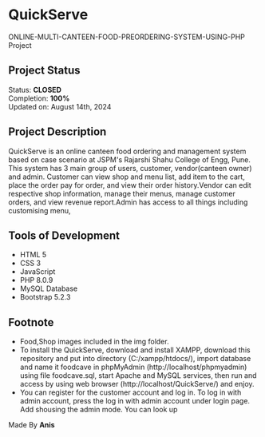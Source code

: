 # QuickServe

ONLINE-MULTI-CANTEEN-FOOD-PREORDERING-SYSTEM-USING-PHP Project

## Project Status
Status: **CLOSED**\
Completion: **100%**\
Updated on: August 14th, 2024

## Project Description
QuickServe is an online canteen food ordering and management system based on case scenario at JSPM's Rajarshi Shahu College of Engg, Pune. This system has 3 main group of users, customer, vendor(canteen owner) and admin. Customer can view shop and menu list, add item to the cart, place the order pay for order, and view their order history.Vendor can edit respective shop information, manage their menus, manage customer orders, and view revenue report.Admin has access to all things including customising menu, 



## Tools of Development
- HTML 5
- CSS 3
- JavaScript
- PHP 8.0.9
- MySQL Database
- Bootstrap 5.2.3


## Footnote
- Food,Shop images included in the img folder.
- To install the QuickServe, download and install XAMPP, download this repository and put into directory (C:/xampp/htdocs/), import database and name it foodcave in phpMyAdmin (http://localhost/phpmyadmin) using file foodcave.sql, start Apache and MySQL services, then run and access by using web browser (http://localhost/QuickServe/) and enjoy.
- You can register for the customer account and log in. To log in with admin account, press the log in with admin account under login page. Add shousing the admin mode. You can look up 

Made By **Anis**
